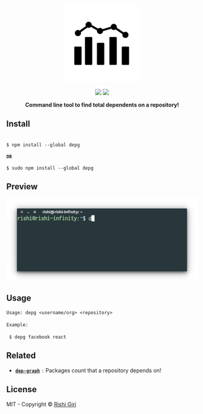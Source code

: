 <p align="center">
<br>
	<a href="https://www.npmjs.com/depg"><img src="media/depg.jpg" alt="depg" width="200px"></a>
	<br>
	<br>
	<a href="https://travis-ci.org/CodeDotJS/depg"><img src="https://travis-ci.org/CodeDotJS/depg.svg?branch=master"></a>
	<img src="https://img.shields.io/badge/code_style-XO-5ed9c7.svg">
</p>


<p align="center"><b>Command line tool to find total dependents on a repository!
</b></p>


## Install

```

$ npm install --global depg
```
__`OR`__
```
$ sudo npm install --global depg
```

## Preview

<p align="center">
<img src="media/depg.gif" alt="depg">
</p>


## Usage


```
Usage: depg <username/org> <repository>

Example:

 $ depg facebook react

```

## Related

- __[`dep-graph`](https://github.com/CodeDotJS/instavim)__ `:` Packages count that a repository depends on!

## License

MIT - Copyright &copy; [Rishi Giri](http://rishi.ml)

